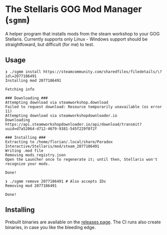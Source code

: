 # The Stellaris GOG Mod Manager (`sgmm`)

A helper program that installs mods from the steam workshop to your GOG Stellaris. Currently supports only Linux - Windows support should be straightfoward, but difficult (for me) to test.

## Usage

```
❯ ./sgmm install https://steamcommunity.com/sharedfiles/filedetails/\?id\=2077186491
Installing mod 2077186491

Fetching info

### Downloading ###                                                                                                                  
Attempting download via steamworkshop.download
Failed to request download: Resource temporarily unavailable (os error 11)
Attempting download via steamworkshopdownloader.io
Downloading https://api.steamworkshopdownloader.io/api/download/transmit?uuid=d7a52064-d712-4679-9381-545f229f8f2f

### Installing ###
Extracting to /home/florian/.local/share/Paradox Interactive/Stellaris/mod/steam_2077186491
Writing .mod file
Removing mods_registry.json
Open the Launcher once to regenerate it; until then, Stellaris won't recognize your mods.

Done!

❯ ./sgmm remove 2077186491 # Also accepts IDs
Removing mod 2077186491

Done!
```

## Installing
Prebuilt binaries are available on the [releases page](https://github.com/MCOfficer/sgmm/releases). The CI runs also create binaries, in case you like the bleeding edge.

